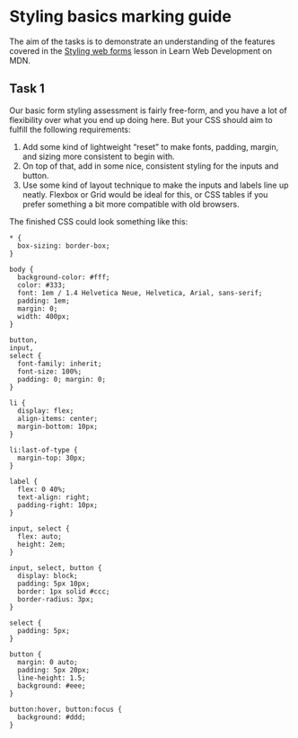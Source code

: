 Styling basics marking guide
============================

The aim of the tasks is to demonstrate an understanding of the features covered in the [Styling web forms](https://developer.mozilla.org/en-US/docs/Learn/Forms/Styling_web_forms) lesson in Learn Web Development on MDN.

Task 1
------

Our basic form styling assessment is fairly free-form, and you have a lot of flexibility over what you end up doing here. But your CSS should aim to fulfill the following requirements:

1.  Add some kind of lightweight “reset” to make fonts, padding, margin, and sizing more consistent to begin with.
2.  On top of that, add in some nice, consistent styling for the inputs and button.
3.  Use some kind of layout technique to make the inputs and labels line up neatly. Flexbox or Grid would be ideal for this, or CSS tables if you prefer something a bit more compatible with old browsers.

The finished CSS could look something like this:

    * {
      box-sizing: border-box;
    }

    body {
      background-color: #fff;
      color: #333;
      font: 1em / 1.4 Helvetica Neue, Helvetica, Arial, sans-serif;
      padding: 1em;
      margin: 0;
      width: 400px;
    }

    button,
    input,
    select {
      font-family: inherit;
      font-size: 100%;
      padding: 0; margin: 0;
    }

    li {
      display: flex;
      align-items: center;
      margin-bottom: 10px;
    }

    li:last-of-type {
      margin-top: 30px;
    }

    label {
      flex: 0 40%;
      text-align: right;
      padding-right: 10px;
    }

    input, select {
      flex: auto;
      height: 2em;
    }

    input, select, button {
      display: block;
      padding: 5px 10px;
      border: 1px solid #ccc;
      border-radius: 3px;
    }

    select {
      padding: 5px;
    }

    button {
      margin: 0 auto;
      padding: 5px 20px;
      line-height: 1.5;
      background: #eee;
    }

    button:hover, button:focus {
      background: #ddd;
    }
